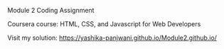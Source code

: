 Module 2 Coding Assignment

Coursera course: HTML, CSS, and Javascript for Web Developers

Visit my solution: https://yashika-panjwani.github.io/Module2.github.io/
